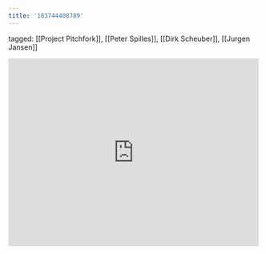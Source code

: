 ```yaml
---
title: '183744408789'
---
```

tagged: [[Project Pitchfork]], [[Peter Spilles]], [[Dirk Scheuber]], [[Jurgen Jansen]]
<iframe allow="accelerometer; autoplay; clipboard-write; encrypted-media; gyroscope; picture-in-picture" allowfullscreen="" frameborder="0" height="375" id="youtube_iframe" src="https://www.youtube.com/embed/xyZy0K6bSNc?feature=oembed&amp;enablejsapi=1&amp;origin=https://safe.txmblr.com&amp;wmode=opaque" width="500"></iframe>